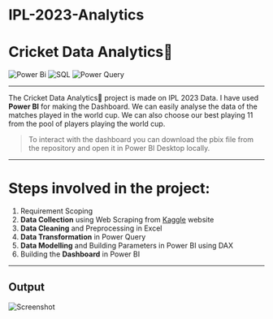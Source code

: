 # IPL-2023-Analytics
# Cricket Data Analytics🏏

![Power Bi](https://img.shields.io/badge/power_bi-F2C811?style=for-the-badge&logo=powerbi&logoColor=black)
![SQL](https://img.shields.io/badge/SQL-%23150458.svg?style=for-the-badge&logo=SQL&logoColor=white)
![Power Query](https://img.shields.io/badge/Power_Query-%23C6EFCE.svg?style=for-the-badge&logo=powerquery&logoColor=white)

---

The Cricket Data Analytics🏏 project is made on IPL 2023 Data. I have used **Power BI** for making the Dashboard. We can easily analyse the data of the matches played in the world cup. We can also choose our best playing 11 from the pool of players playing the world cup. 

> To interact with the dashboard you can download the pbix file from the repository and open it in Power BI Desktop locally.

---
# Steps involved in the project:

1. Requirement Scoping
2. **Data Collection** using Web Scraping from [Kaggle](https://www.kaggle.com/) website
3. **Data Cleaning** and Preprocessing in Excel
4. **Data Transformation** in Power Query
5. **Data Modelling** and Building Parameters in Power BI using DAX
6. Building the **Dashboard** in Power BI

---
## Output
![Screenshot](https://github.com/ipithani/IPL_Analysis/blob/main/Dashboard%20output.png)
